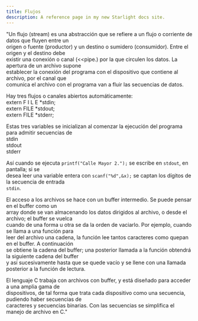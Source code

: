```yaml
---
title: Flujos
description: A reference page in my new Starlight docs site.
---
```



"Un flujo (stream) es una abstracción que se refiere a un flujo o corriente de datos que fluyen entre un  
origen o fuente (productor) y un destino o sumidero (consumidor). Entre el origen y el destino debe  
existir una conexión o canal (<<pipe.) por la que circulen los datos. La apertura de un archivo supone  
establecer la conexión del programa con el dispositivo que contiene al archivo, por el canal que  
comunica el archivo con el programa van a fluir las secuencias de datos.  

Hay tres flujos o canales abiertos automáticamente:  
extern F I L E *stdin;  
extern FILE *stdout;  
extern FILE *stderr;  

Estas tres variables se inicializan al comenzar la ejecución del programa para admitir secuencias de  
stdin  
stdout  
stderr  

Así cuando se ejecuta `printf("Calle Mayor 2.");` se escribe en `stdout`, en pantalla; si se  
desea leer una variable entera con `scanf("%d",&x);` se captan los dígitos de la secuencia de entrada  
`stdin`.  

El acceso a los archivos se hace con un buffer intermedio. Se puede pensar en el buffer como un  
array donde se van almacenando los datos dirigidos al archivo, o desde el archivo; el buffer se vuelca  
cuando de una forma u otra se da la orden de vaciarlo. Por ejemplo, cuando se llama a una función para  
leer del archivo una cadena, la función lee tantos caracteres como quepan en el buffer. A continuación  
se obtiene la cadena del buffer; una posterior llamada a la función obtendrá la siguiente cadena del buffer  
y así sucesivamente hasta que se quede vacío y se llene con una llamada posterior a la función de lectura.  

El lenguaje C trabaja con archivos con buffer, y está diseñado para acceder a una amplia gama de  
dispositivos, de tal forma que trata cada dispositivo como una secuencia, pudiendo haber secuencias de  
caracteres y secuencias binarias. Con las secuencias se simplifica el manejo de archivo en C."
